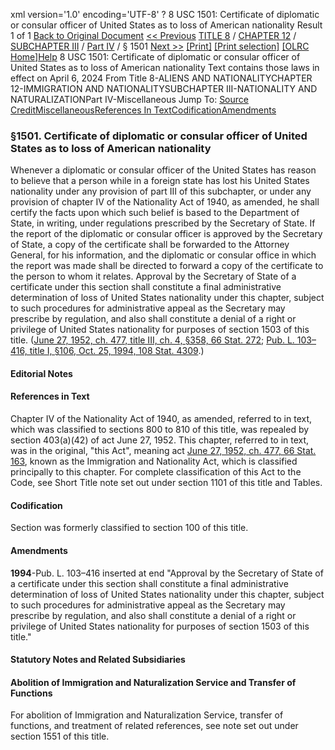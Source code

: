 xml version='1.0' encoding='UTF-8' ?
8 USC 1501: Certificate of diplomatic or consular officer of United States as to loss of American nationality
 Result 1 of 1
[Back to Original Document](/view.xhtml;jsessionid=968EBCFDDFD521716E02D76417C96D32)
[<< Previous](#)
 [TITLE 8](/view.xhtml;jsessionid=968EBCFDDFD521716E02D76417C96D32?req=granuleid%3AUSC-prelim-title8&saved=%7CZ3JhbnVsZWlkOlVTQy1wcmVsaW0tdGl0bGU4LXNlY3Rpb24xNTAx%7C%7C%7C0%7Cfalse%7Cprelim&edition=prelim) / [CHAPTER 12](/view.xhtml;jsessionid=968EBCFDDFD521716E02D76417C96D32?req=granuleid%3AUSC-prelim-title8-chapter12&saved=%7CZ3JhbnVsZWlkOlVTQy1wcmVsaW0tdGl0bGU4LXNlY3Rpb24xNTAx%7C%7C%7C0%7Cfalse%7Cprelim&edition=prelim) / [SUBCHAPTER III](/view.xhtml;jsessionid=968EBCFDDFD521716E02D76417C96D32?req=granuleid%3AUSC-prelim-title8-chapter12-subchapter3&saved=%7CZ3JhbnVsZWlkOlVTQy1wcmVsaW0tdGl0bGU4LXNlY3Rpb24xNTAx%7C%7C%7C0%7Cfalse%7Cprelim&edition=prelim) / [Part IV](/view.xhtml;jsessionid=968EBCFDDFD521716E02D76417C96D32?req=granuleid%3AUSC-prelim-title8-chapter12-subchapter3-part4&saved=%7CZ3JhbnVsZWlkOlVTQy1wcmVsaW0tdGl0bGU4LXNlY3Rpb24xNTAx%7C%7C%7C0%7Cfalse%7Cprelim&edition=prelim) / § 1501
 [Next >>](#)
[[Print]](#)
 [[Print selection]](#)
[[OLRC Home]](/browse.xhtml;jsessionid=968EBCFDDFD521716E02D76417C96D32)[Help](/navHelp.xhtml;jsessionid=968EBCFDDFD521716E02D76417C96D32)
8 USC 1501: Certificate of diplomatic or consular officer of United States as to loss of American nationality
Text contains those laws in effect on April 6, 2024
From Title 8-ALIENS AND NATIONALITYCHAPTER 12-IMMIGRATION AND NATIONALITYSUBCHAPTER III-NATIONALITY AND NATURALIZATIONPart IV-Miscellaneous
Jump To: [Source Credit](#sourcecredit)[Miscellaneous](#miscellaneous-note)[References In Text](#referenceintext-note)[Codification](#codification-note)[Amendments](#amendment-note)
### §1501. Certificate of diplomatic or consular officer of United States as to loss of American nationality
Whenever a diplomatic or consular officer of the United States has reason to believe that a person while in a foreign state has lost his United States nationality under any provision of part III of this subchapter, or under any provision of chapter IV of the Nationality Act of 1940, as amended, he shall certify the facts upon which such belief is based to the Department of State, in writing, under regulations prescribed by the Secretary of State. If the report of the diplomatic or consular officer is approved by the Secretary of State, a copy of the certificate shall be forwarded to the Attorney General, for his information, and the diplomatic or consular office in which the report was made shall be directed to forward a copy of the certificate to the person to whom it relates. Approval by the Secretary of State of a certificate under this section shall constitute a final administrative determination of loss of United States nationality under this chapter, subject to such procedures for administrative appeal as the Secretary may prescribe by regulation, and also shall constitute a denial of a right or privilege of United States nationality for purposes of section 1503 of this title.
([June 27, 1952, ch. 477, title III, ch. 4, §358, 66 Stat. 272](/statviewer.htm?volume=66&page=272); [Pub. L. 103–416, title I, §106, Oct. 25, 1994, 108 Stat. 4309](/statviewer.htm?volume=108&page=4309).)
#### **Editorial Notes**
#### References in Text
Chapter IV of the Nationality Act of 1940, as amended, referred to in text, which was classified to sections 800 to 810 of this title, was repealed by section 403(a)(42) of act June 27, 1952.
This chapter, referred to in text, was in the original, "this Act", meaning act [June 27, 1952, ch. 477, 66 Stat. 163](/statviewer.htm?volume=66&page=163), known as the Immigration and Nationality Act, which is classified principally to this chapter. For complete classification of this Act to the Code, see Short Title note set out under section 1101 of this title and Tables.
#### Codification
Section was formerly classified to section 100 of this title.
#### Amendments
**1994**-Pub. L. 103–416 inserted at end "Approval by the Secretary of State of a certificate under this section shall constitute a final administrative determination of loss of United States nationality under this chapter, subject to such procedures for administrative appeal as the Secretary may prescribe by regulation, and also shall constitute a denial of a right or privilege of United States nationality for purposes of section 1503 of this title."
#### **Statutory Notes and Related Subsidiaries**
#### Abolition of Immigration and Naturalization Service and Transfer of Functions
For abolition of Immigration and Naturalization Service, transfer of functions, and treatment of related references, see note set out under section 1551 of this title.
